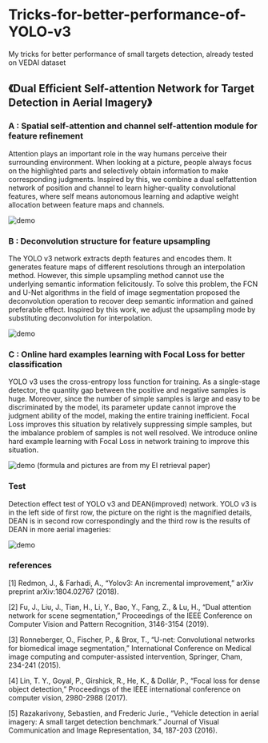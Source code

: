 # Tricks-for-better-performance-of-YOLO-v3

My tricks for better performance of small targets detection, already tested on VEDAI dataset

## 《Dual Efficient Self-attention Network for Target Detection in Aerial Imagery》 









### A : Spatial self-attention and channel self-attention module for feature refinement
Attention plays an important role in the way humans perceive their surrounding environment. When looking at a picture, people always focus on the highlighted parts and selectively obtain information to make corresponding judgments. Inspired by this, we combine a dual selfattention network of position and channel to learn higher-quality convolutional features, where self means autonomous learning and adaptive weight allocation between feature maps and channels.

![demo](https://github.com/Realwhisky/Tricks-for-better-performance-of-YOLO-v3/blob/master/Attention.jpg)

### B : Deconvolution structure for feature upsampling
The YOLO v3 network extracts depth features and encodes them. It generates feature maps of different resolutions through an interpolation method. However, this simple upsampling method cannot use the underlying semantic information felicitously. To solve this problem, the FCN and U-Net algorithms in the field of image segmentation proposed the deconvolution operation to recover deep semantic information and gained preferable effect. Inspired by this work, we adjust the upsampling mode by substituting deconvolution for interpolation.

![demo](https://github.com/Realwhisky/Tricks-for-better-performance-of-YOLO-v3/blob/master/deconvolution.jpg)

### C : Online hard examples learning with Focal Loss for better classification
YOLO v3 uses the cross-entropy loss function for training. As a single-stage detector, the quantity gap between the positive and negative samples is huge. Moreover, since the number of simple samples is large and easy to be discriminated by the model, its parameter update cannot improve the judgment ability of the model, making the entire training inefficient. Focal Loss improves this situation by relatively suppressing simple samples, but the imbalance problem of samples is not well resolved. We introduce online hard example learning with Focal Loss in network training to improve this situation.

![demo](https://github.com/Realwhisky/Tricks-for-better-performance-of-YOLO-v3/blob/master/OH-Focal%20Loss.jpg)
(formula and pictures are from my EI retrieval paper)

### Test
Detection effect test of YOLO v3 and DEAN(improved) network. YOLO v3 is in the left side of first row, the picture on the right is the magnified details, DEAN is in second row correspondingly and the third row is the results of DEAN in more aerial imageries:

![demo](https://github.com/Realwhisky/Tricks-for-better-performance-of-YOLO-v3/blob/master/test.jpg)

### references
[1] Redmon, J., & Farhadi, A., “Yolov3: An incremental improvement,” arXiv preprint arXiv:1804.02767 (2018).

[2] Fu, J., Liu, J., Tian, H., Li, Y., Bao, Y., Fang, Z., & Lu, H., “Dual attention network for scene segmentation,” Proceedings of the IEEE Conference on Computer Vision and Pattern Recognition, 3146-3154 (2019).

[3] Ronneberger, O., Fischer, P., & Brox, T., “U-net: Convolutional networks for biomedical image segmentation,” International Conference on Medical image computing and computer-assisted intervention, Springer, Cham, 234-241 (2015).

[4] Lin, T. Y., Goyal, P., Girshick, R., He, K., & Dollár, P., “Focal loss for dense object detection,” Proceedings of the IEEE international conference on computer vision, 2980-2988 (2017).

[5] Razakarivony, Sebastien, and Frederic Jurie., “Vehicle detection in aerial imagery: A small target detection benchmark.” Journal of Visual Communication and Image Representation, 34, 187-203 (2016).
